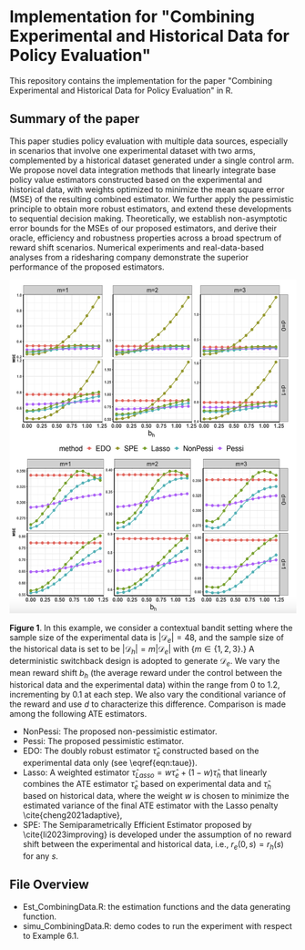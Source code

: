 # Implementation for "Combining Experimental and Historical Data for Policy Evaluation"

This repository contains the implementation for the paper "Combining Experimental and Historical Data for Policy Evaluation" in R.

## Summary of the paper

This paper studies policy evaluation with multiple data sources, especially in scenarios that involve one experimental dataset with two arms, complemented by a historical dataset generated under a single control arm. We propose novel data integration methods that linearly integrate base policy value estimators constructed based on the experimental and historical data, with weights optimized to minimize the mean square error (MSE) of the resulting combined estimator. We further apply the pessimistic principle to obtain more robust estimators, and extend these developments to sequential decision making. Theoretically, we establish non-asymptotic error bounds for the MSEs of our proposed estimators, and derive their oracle, efficiency and robustness properties across a broad spectrum of reward shift scenarios. Numerical experiments and real-data-based analyses from a ridesharing company demonstrate the superior performance of the proposed estimators.

<img src=https://github.com/tingstat/Data_Combination/blob/main/single_stage.png alt=Syntheetic width="600">

**Figure 1**.  In this example, we consider a contextual bandit setting where the sample size of the experimental data is $|\mathcal{D}_e|=48$, and the sample size of the historical data is set to be $|\mathcal{D}_h|=m|\mathcal{D}_e|$ with {$m \in \{1,2,3\}$.} A deterministic switchback design is adopted to generate $\mathcal{D}_e$.
We vary the mean reward shift $b_h$ (the average reward under the control between the historical data and the experimental data) within the range from 0 to 1.2, incrementing by 0.1 at each step. We also vary the conditional variance of the reward and use $d$ to characterize this difference. 
Comparison is made among the following ATE estimators.
- NonPessi: The proposed non-pessimistic estimator.
- Pessi: The proposed pessimistic estimator.
- EDO: The doubly robust estimator $\widehat \tau_e$ constructed based on the experimental data only (see \eqref{eqn:taue}).
- Lasso: A weighted estimator $\widehat \tau_{Lasso}=w\widehat \tau_e + (1-w) \widehat \tau_h$ that linearly combines the ATE estimator $\widehat \tau_e$ based on experimental data and $\widehat \tau_h$ based on historical data, where the weight $w$ is chosen to minimize the estimated variance of the final ATE estimator with the Lasso penalty \cite{cheng2021adaptive},
- SPE: The Semiparametrically Efficient Estimator proposed by \cite{li2023improving} is developed under the assumption of no reward shift between the experimental and historical data, i.e., $r_e(0,s)=r_h(s)$ for any $s$. 


## File Overview

- Est_CombiningData.R: the estimation functions and the data generating function.
- simu_CombiningData.R: demo codes to run the experiment with respect to Example 6.1.
